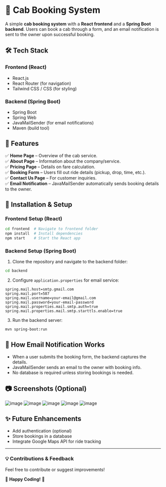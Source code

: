 # 🚖 Cab Booking System

A simple **cab booking system** with a **React frontend** and a **Spring Boot backend**. Users can book a cab through a form, and an email notification is sent to the owner upon successful booking.

## 🛠 Tech Stack

### **Frontend (React)**
- React.js
- React Router (for navigation)
- Tailwind CSS / CSS (for styling)

### **Backend (Spring Boot)**
- Spring Boot
- Spring Web
- JavaMailSender (for email notifications)
- Maven (build tool)

## 🌟 Features

✅ **Home Page** – Overview of the cab service.  
✅ **About Page** – Information about the company/service.  
✅ **Pricing Page** – Details on fare calculation.  
✅ **Booking Form** – Users fill out ride details (pickup, drop, time, etc.).  
✅ **Contact Us Page** – For customer inquiries.  
✅ **Email Notification** – JavaMailSender automatically sends booking details to the owner.

## 🚀 Installation & Setup

### **Frontend Setup (React)**
```sh
cd frontend  # Navigate to frontend folder
npm install  # Install dependencies
npm start    # Start the React app
```

### **Backend Setup (Spring Boot)**
1. Clone the repository and navigate to the backend folder:
```sh
cd backend
```
2. Configure `application.properties` for email service:
```properties
spring.mail.host=smtp.gmail.com
spring.mail.port=587
spring.mail.username=your-email@gmail.com
spring.mail.password=your-email-password
spring.mail.properties.mail.smtp.auth=true
spring.mail.properties.mail.smtp.starttls.enable=true
```
3. Run the backend server:
```sh
mvn spring-boot:run
```

## 📧 How Email Notification Works
- When a user submits the booking form, the backend captures the details.
- JavaMailSender sends an email to the owner with booking info.
- No database is required unless storing bookings is needed.

## 📷 Screenshots (Optional)
![image](https://github.com/user-attachments/assets/40100a92-f224-4ab3-b02c-74c7740ecfea)
![image](https://github.com/user-attachments/assets/3b0f9758-4f3b-4f79-a603-e863aa43a96c)
![image](https://github.com/user-attachments/assets/e85e445b-7b27-4c6a-9cc1-9ab064b87da8)
![image](https://github.com/user-attachments/assets/f85fe958-d7d5-44c6-9ab8-626c31a30198)
![image](https://github.com/user-attachments/assets/b4e45b1a-f206-4075-a098-39820403c302)


## ✨ Future Enhancements
- Add authentication (optional)
- Store bookings in a database
- Integrate Google Maps API for ride tracking

---
### 💡 **Contributions & Feedback**
Feel free to contribute or suggest improvements!

🚀 **Happy Coding!** 🎉
